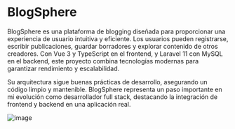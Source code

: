 # BlogSphere
BlogSphere es una plataforma de blogging diseñada para proporcionar una experiencia de usuario intuitiva y eficiente. Los usuarios pueden registrarse, escribir publicaciones, guardar borradores y explorar contenido de otros creadores. Con Vue 3 y TypeScript en el frontend, y Laravel 11 con MySQL en el backend, este proyecto combina tecnologías modernas para garantizar rendimiento y escalabilidad.

Su arquitectura sigue buenas prácticas de desarrollo, asegurando un código limpio y mantenible. BlogSphere representa un paso importante en mi evolución como desarrollador full stack, destacando la integración de frontend y backend en una aplicación real.

![image](https://github.com/user-attachments/assets/e52d996e-79cc-4433-b53a-b3d67458fc49)
